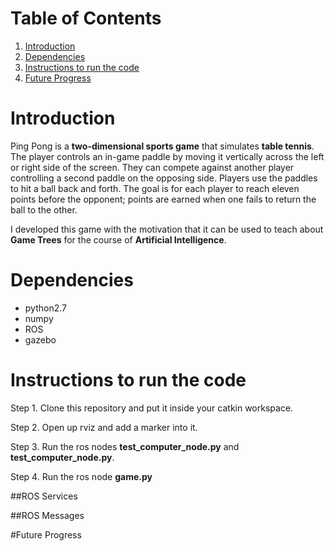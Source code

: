 # Table of Contents
1. [Introduction](README.md#introduction)
1. [Dependencies](README.md#dependencies)
1. [Instructions to run the code](README.md#instructions-to-run-the-code)
1. [Future Progress](README.md#future-progress)

# Introduction
Ping Pong is a <b>two-dimensional sports game</b> that simulates <b>table tennis</b>. The player controls an in-game paddle by moving it vertically across the left or right side of the screen. They can compete against another player controlling a second paddle on the opposing side. Players use the paddles to hit a ball back and forth. The goal is for each player to reach eleven points before the opponent; points are earned when one fails to return the ball to the other. </br>

I developed this game with the motivation that it can be used to teach about <b>Game Trees</b> for the course of <b>Artificial Intelligence</b>.

# Dependencies
* python2.7
* numpy
* ROS
* gazebo

# Instructions to run the code
Step 1. Clone this repository and put it inside your catkin workspace.

Step 2. Open up rviz and add a marker into it. 

Step 3. Run the ros nodes <b>test_computer_node.py</b> and <b>test_computer_node.py</b>.

Step 4. Run the ros node <b>game.py</b>

##ROS Services

##ROS Messages

#Future Progress